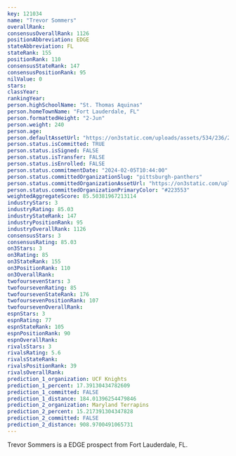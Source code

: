 ```yaml
---
key: 121034
name: "Trevor Sommers"
overallRank: 
consensusOverallRank: 1126
positionAbbreviation: EDGE
stateAbbreviation: FL
stateRank: 155
positionRank: 110
consensusStateRank: 147
consensusPositionRank: 95
nilValue: 0
stars: 
classYear: 
rankingYear: 
person.highSchoolName: "St. Thomas Aquinas"
person.homeTownName: "Fort Lauderdale, FL"
person.formattedHeight: "2-Jun"
person.weight: 240
person.age: 
person.defaultAssetUrl: "https://on3static.com/uploads/assets/534/236/236534.png"
person.status.isCommitted: TRUE
person.status.isSigned: FALSE
person.status.isTransfer: FALSE
person.status.isEnrolled: FALSE
person.status.commitmentDate: "2024-02-05T10:44:00"
person.status.committedOrganizationSlug: "pittsburgh-panthers"
person.status.committedOrganizationAssetUrl: "https://on3static.com/uploads/assets/797/149/149797.svg"
person.status.committedOrganizationPrimaryColor: "#223553"
weightedAggregateScore: 85.50381967213114
industryStars: 3
industryRating: 85.03
industryStateRank: 147
industryPositionRank: 95
industryOverallRank: 1126
consensusStars: 3
consensusRating: 85.03
on3Stars: 3
on3Rating: 85
on3StateRank: 155
on3PositionRank: 110
on3OverallRank: 
twofoursevenStars: 3
twofoursevenRating: 85
twofoursevenStateRank: 176
twofoursevenPositionRank: 107
twofoursevenOverallRank: 
espnStars: 3
espnRating: 77
espnStateRank: 105
espnPositionRank: 90
espnOverallRank: 
rivalsStars: 3
rivalsRating: 5.6
rivalsStateRank: 
rivalsPositionRank: 39
rivalsOverallRank: 
prediction_1_organization: UCF Knights
prediction_1_percent: 17.39130434782609
prediction_1_committed: FALSE
prediction_1_distance: 184.01396254479846
prediction_2_organization: Maryland Terrapins
prediction_2_percent: 15.217391304347828
prediction_2_committed: FALSE
prediction_2_distance: 908.9700491065731
---
```

Trevor Sommers is a EDGE prospect from Fort Lauderdale, FL.